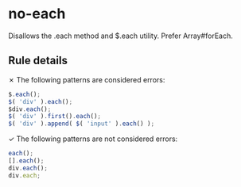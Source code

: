 # no-each

Disallows the .each method and $.each utility. Prefer Array#forEach.

## Rule details

✗ The following patterns are considered errors:
```js
$.each();
$( 'div' ).each();
$div.each();
$( 'div' ).first().each();
$( 'div' ).append( $( 'input' ).each() );
```

✓ The following patterns are not considered errors:
```js
each();
[].each();
div.each();
div.each;
```
